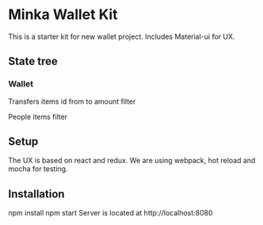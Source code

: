# Minka Wallet Kit

This is a starter kit for new wallet project.
Includes Material-ui for UX.

## State tree

### Wallet

Transfers
  items
    id
    from
    to
    amount
  filter

People
  items
  filter

## Setup

The UX is based on react and redux.
We are using webpack, hot reload and mocha for testing.




## Installation

npm install
npm start
Server is located at http://localhost:8080

